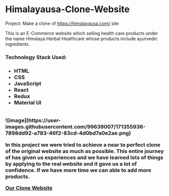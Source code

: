 # Himalayausa-Clone-Website

Project: Make a clone of https://himalayausa.com/ site

This is an E-Commerce website which selling health care products under the name Himalaya Herbal Healthcare whose products include ayurvedic ingredients.

<h3>Technology Stack Used:<h3> 
  <ul>
    <li>HTML</li>
    <li>CSS</li>
    <li>JavaScript</li>
    <li>React</li>
    <li>Redux</li>
    <li>Material UI</li>
  </ul>
  
  </br>
 ![image](https://user-images.githubusercontent.com/99639007/171355936-7898dd92-a783-46f2-83cd-4d0bd7a0e2ae.png)
  

In this project we were tried to achieve a near to perfect clone of the original website as much as possible. This entire journey of has given us experiences and we have learned lots of things by applying to the real website and it gave us a lot of confidence. If we have more time we can able to add more products.
 
<a href="https://courageous-panda-a97c46.netlify.app/" alt="_blank">Our Clone Website</a>
